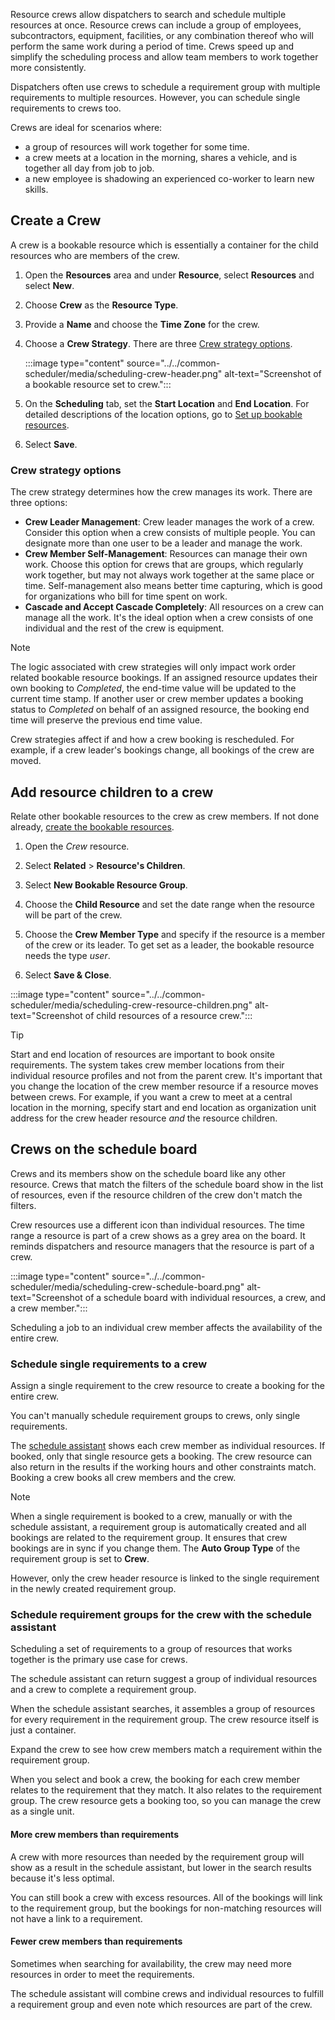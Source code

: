 Resource crews allow dispatchers to search and schedule multiple resources at once. Resource crews can include a group of employees, subcontractors, equipment, facilities, or any combination thereof who will perform the same work during a period of time. Crews speed up and simplify the scheduling process and allow team members to work together more consistently.

Dispatchers often use crews to schedule a requirement group with multiple requirements to multiple resources. However, you can schedule single requirements to crews too.

Crews are ideal for scenarios where:

- a group of resources will work together for some time.
- a crew meets at a location in the morning, shares a vehicle, and is together all day from job to job.
- a new employee is shadowing an experienced co-worker to learn new skills.

## Create a Crew

A crew is a bookable resource which is essentially a container for the child resources who are members of the crew.

1. Open the **Resources** area and under **Resource**, select **Resources** and select **New**.

1. Choose **Crew** as the **Resource Type**.

1. Provide a **Name** and choose the **Time Zone** for the crew.

1. Choose a **Crew Strategy**. There are three [Crew strategy options](#crew-strategy-options).

   :::image type="content" source="../../common-scheduler/media/scheduling-crew-header.png" alt-text="Screenshot of a bookable resource set to crew.":::

1. On the **Scheduling** tab, set the **Start Location** and **End Location**. For detailed descriptions of the location options, go to [Set up bookable resources](../../field-service/set-up-bookable-resources.md).

1. Select **Save**.

### Crew strategy options

The crew strategy determines how the crew manages its work. There are three options:

- **Crew Leader Management**: Crew leader manages the work of a crew. Consider this option when a crew consists of multiple people. You can designate more than one user to be a leader and manage the work.
- **Crew Member Self-Management**: Resources can manage their own work. Choose this option for crews that are groups, which regularly work together, but may not always work together at the same place or time. Self-management also means better time capturing, which is good for organizations who bill for time spent on work.
- **Cascade and Accept Cascade Completely**: All resources on a crew can manage all the work. It's the ideal option when a crew consists of one individual and the rest of the crew is equipment.

> [!NOTE]
> The logic associated with crew strategies will only impact work order related bookable resource bookings. If an assigned resource updates their own booking to *Completed*, the end-time value will be updated to the current time stamp. If another user or crew member updates a booking status to *Completed* on behalf of an assigned resource, the booking end time will preserve the previous end time value.
>
> Crew strategies affect if and how a crew booking is rescheduled. For example, if a crew leader's bookings change, all bookings of the crew are moved.

## Add resource children to a crew

Relate other bookable resources to the crew as crew members. If not done already, [create the bookable resources](../../field-service/set-up-bookable-resources.md).

1. Open the *Crew* resource.

1. Select **Related** > **Resource's Children**.

1. Select **New Bookable Resource Group**.

1. Choose the **Child Resource** and set the date range when the resource will be part of the crew.

1. Choose the **Crew Member Type** and specify if the resource is a member of the crew or its leader. To get set as a leader, the bookable resource needs the type *user*.

1. Select **Save & Close**.

:::image type="content" source="../../common-scheduler/media/scheduling-crew-resource-children.png" alt-text="Screenshot of child resources of a resource crew.":::

> [!TIP]
> Start and end location of resources are important to book onsite requirements. The system takes crew member locations from their individual resource profiles and not from the parent crew. It's important that you change the location of the crew member resource if a resource moves between crews. For example, if you want a crew to meet at a central location in the morning, specify start and end location as organization unit address for the crew header resource *and* the resource children.

## Crews on the schedule board

Crews and its members show on the schedule board like any other resource. Crews that match the filters of the schedule board show in the list of resources, even if the resource children of the crew don't match the filters.

Crew resources use a different icon than individual resources. The time range a resource is part of a crew shows as a grey area on the board. It reminds dispatchers and resource managers that the resource is part of a crew.

:::image type="content" source="../../common-scheduler/media/scheduling-crew-schedule-board.png" alt-text="Screenshot of a schedule board with individual resources, a crew, and a crew member.":::

Scheduling a job to an individual crew member affects the availability of the entire crew.

### Schedule single requirements to a crew

Assign a single requirement to the crew resource to create a booking for the entire crew.

You can't manually schedule requirement groups to crews, only single requirements.

The [schedule assistant](../../field-service/schedule-assistant.md) shows each crew member as individual resources. If booked, only that single resource gets a booking. The crew resource can also return in the results if the working hours and other constraints match. Booking a crew books all crew members and the crew.

> [!NOTE]
> When a single requirement is booked to a crew, manually or with the schedule assistant, a requirement group is automatically created and all bookings are related to the requirement group. It ensures that crew bookings are in sync if you change them. The **Auto Group Type** of the requirement group is set to **Crew**.
>
> However, only the crew header resource is linked to the single requirement in the newly created requirement group.

### Schedule requirement groups for the crew with the schedule assistant

Scheduling a set of requirements to a group of resources that works together is the primary use case for crews.

The schedule assistant can return suggest a group of individual resources and a crew to complete a requirement group.

When the schedule assistant searches, it assembles a group of resources for every requirement in the requirement group. The crew resource itself is just a container.

Expand the crew to see how crew members match a requirement within the requirement group.

When you select and book a crew, the booking for each crew member relates to the requirement that they match. It also relates to the requirement group. The crew resource gets a booking too, so you can manage the crew as a single unit.

#### More crew members than requirements

A crew with more resources than needed by the requirement group will show as a result in the schedule assistant, but lower in the search results because it's less optimal.

You can still book a crew with excess resources. All of the bookings will link to the requirement group, but the bookings for non-matching resources will not have a link to a requirement.

#### Fewer crew members than requirements

Sometimes when searching for availability, the crew may need more resources in order to meet the requirements.

The schedule assistant will combine crews and individual resources to fulfill a requirement group and even note which resources are part of the crew.
